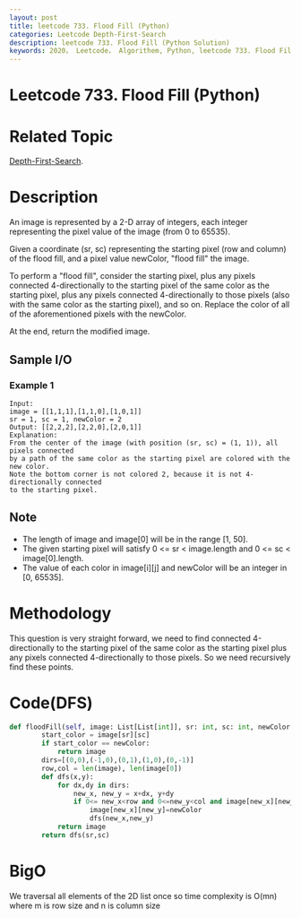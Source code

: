 ```yaml
---
layout: post
title: leetcode 733. Flood Fill (Python)
categories: Leetcode Depth-First-Search
description: leetcode 733. Flood Fill (Python Solution)
keywords: 2020， Leetcode， Algorithem, Python, leetcode 733. Flood Fill, zhenyu, Depth-First-Search, DFS, Depth First Search
---
```


# Leetcode 733. Flood Fill (Python)

# Related Topic
<a href="/categories/#Depth-First-Search" target="_blank"> Depth-First-Search</a>.

# Description
An image is represented by a 2-D array of integers, each integer representing the pixel value of the image (from 0 to 65535).

Given a coordinate (sr, sc) representing the starting pixel (row and column) of the flood fill, and a pixel value newColor, "flood fill" the image.

To perform a "flood fill", consider the starting pixel, plus any pixels connected 4-directionally to the starting pixel of the same color as the starting pixel, plus any pixels connected 4-directionally to those pixels (also with the same color as the starting pixel), and so on. Replace the color of all of the aforementioned pixels with the newColor.

At the end, return the modified image.

## Sample I/O

### Example 1
```
Input: 
image = [[1,1,1],[1,1,0],[1,0,1]]
sr = 1, sc = 1, newColor = 2
Output: [[2,2,2],[2,2,0],[2,0,1]]
Explanation: 
From the center of the image (with position (sr, sc) = (1, 1)), all pixels connected 
by a path of the same color as the starting pixel are colored with the new color.
Note the bottom corner is not colored 2, because it is not 4-directionally connected
to the starting pixel.
```

## Note

* The length of image and image[0] will be in the range [1, 50].
* The given starting pixel will satisfy 0 <= sr < image.length and 0 <= sc < image[0].length.
* The value of each color in image[i][j] and newColor will be an integer in [0, 65535].

# Methodology
This question is very straight forward, we need to find connected 4-directionally to the starting pixel of the same color as the starting pixel plus any pixels connected 4-directionally to those pixels. So we need recursively find these points.

# Code(DFS)
```python
def floodFill(self, image: List[List[int]], sr: int, sc: int, newColor: int) -> List[List[int]]:
        start_color = image[sr][sc]
        if start_color == newColor:
            return image
        dirs=[(0,0),(-1,0),(0,1),(1,0),(0,-1)]
        row,col = len(image), len(image[0])
        def dfs(x,y):
            for dx,dy in dirs:
                new_x, new_y = x+dx, y+dy
                if 0<= new_x<row and 0<=new_y<col and image[new_x][new_y] == start_color:
                    image[new_x][new_y]=newColor
                    dfs(new_x,new_y)
            return image
        return dfs(sr,sc)
```
# BigO
We traversal all elements of the 2D list once so time complexity is O(mn) where m is row size and n is column size